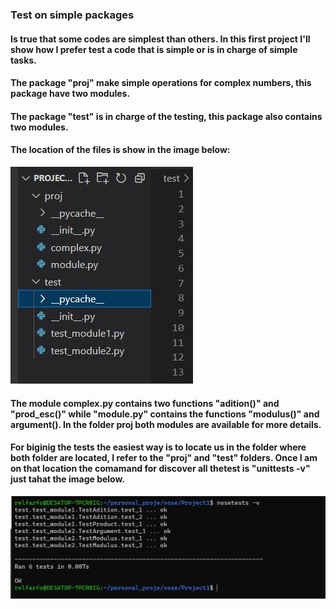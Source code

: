 ### Test on simple packages

#### Is true that some codes are simplest than others. In this first project I'll show how I prefer test a code that is simple or is in charge of simple tasks.

#### The package "proj" make simple operations for complex numbers, this package have two modules. 

#### The package "test" is in charge of the testing, this package also contains two modules. 

#### The location of the files is show in the image below:

![Files Location](Images/files_1.JPG)


#### The module complex.py contains two functions "adition()" and "prod_esc()" while "module.py" contains the functions "modulus()" and argument(). In the folder proj both modules are available for more details. 

#### For biginig the tests the easiest way is to locate us in the folder where both folder are located, I refer to the "proj" and "test" folders. Once I am on that location the comamand for discover all thetest is "unittests -v" just tahat the image below. 

![Running Tests](Images/running.JPG)
